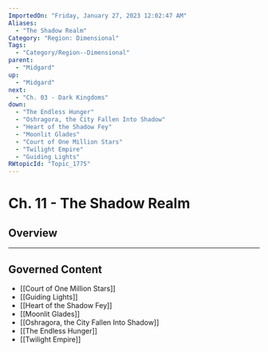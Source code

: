 ```yaml
---
ImportedOn: "Friday, January 27, 2023 12:02:47 AM"
Aliases:
  - "The Shadow Realm"
Category: "Region: Dimensional"
Tags:
  - "Category/Region--Dimensional"
parent:
  - "Midgard"
up:
  - "Midgard"
next:
  - "Ch. 03 - Dark Kingdoms"
down:
  - "The Endless Hunger"
  - "Oshragora, the City Fallen Into Shadow"
  - "Heart of the Shadow Fey"
  - "Moonlit Glades"
  - "Court of One Million Stars"
  - "Twilight Empire"
  - "Guiding Lights"
RWtopicId: "Topic_1775"
---
```

# Ch. 11 - The Shadow Realm
## Overview
---
## Governed Content
- [[Court of One Million Stars]]
- [[Guiding Lights]]
- [[Heart of the Shadow Fey]]
- [[Moonlit Glades]]
- [[Oshragora, the City Fallen Into Shadow]]
- [[The Endless Hunger]]
- [[Twilight Empire]]

